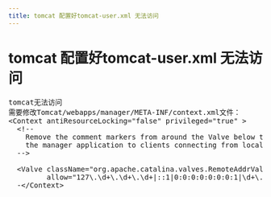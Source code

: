```yaml
---
title: tomcat 配置好tomcat-user.xml 无法访问
---
```


# tomcat 配置好tomcat-user.xml 无法访问

<pre class="brush:bash;toolbar:false">tomcat无法访问
需要修改Tomcat/webapps/manager/META-INF/context.xml文件：
&lt;Context&nbsp;antiResourceLocking=&quot;false&quot;&nbsp;privileged=&quot;true&quot;&nbsp;&gt;
&nbsp;&nbsp;&lt;!--
&nbsp;&nbsp;&nbsp;&nbsp;Remove&nbsp;the&nbsp;comment&nbsp;markers&nbsp;from&nbsp;around&nbsp;the&nbsp;Valve&nbsp;below&nbsp;to&nbsp;limit&nbsp;access&nbsp;to
&nbsp;&nbsp;&nbsp;&nbsp;the&nbsp;manager&nbsp;application&nbsp;to&nbsp;clients&nbsp;connecting&nbsp;from&nbsp;localhost
&nbsp;&nbsp;--&gt;
&nbsp;&nbsp;
&nbsp;&nbsp;&lt;Valve&nbsp;className=&quot;org.apache.catalina.valves.RemoteAddrValve&quot;
&nbsp;&nbsp;&nbsp;&nbsp;&nbsp;&nbsp;&nbsp;&nbsp;&nbsp;allow=&quot;127\.\d+\.\d+\.\d+|::1|0:0:0:0:0:0:0:1|\d+\.\d+\.\d+\.\d+&quot;&nbsp;/&gt;
&nbsp;&nbsp;-&lt;/Context&gt;</pre><p><br/></p>


